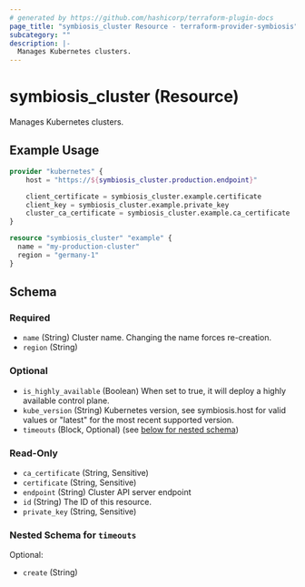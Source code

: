 ```yaml
---
# generated by https://github.com/hashicorp/terraform-plugin-docs
page_title: "symbiosis_cluster Resource - terraform-provider-symbiosis"
subcategory: ""
description: |-
  Manages Kubernetes clusters.
---
```


# symbiosis_cluster (Resource)

Manages Kubernetes clusters.

## Example Usage

```terraform
provider "kubernetes" {
    host = "https://${symbiosis_cluster.production.endpoint}"

    client_certificate = symbiosis_cluster.example.certificate
    client_key = symbiosis_cluster.example.private_key
    cluster_ca_certificate = symbiosis_cluster.example.ca_certificate
}

resource "symbiosis_cluster" "example" {
  name = "my-production-cluster"
  region = "germany-1"
}
```

<!-- schema generated by tfplugindocs -->
## Schema

### Required

- `name` (String) Cluster name. Changing the name forces re-creation.
- `region` (String)

### Optional

- `is_highly_available` (Boolean) When set to true, it will deploy a highly available control plane.
- `kube_version` (String) Kubernetes version, see symbiosis.host for valid values or "latest" for the most recent supported version.
- `timeouts` (Block, Optional) (see [below for nested schema](#nestedblock--timeouts))

### Read-Only

- `ca_certificate` (String, Sensitive)
- `certificate` (String, Sensitive)
- `endpoint` (String) Cluster API server endpoint
- `id` (String) The ID of this resource.
- `private_key` (String, Sensitive)

<a id="nestedblock--timeouts"></a>
### Nested Schema for `timeouts`

Optional:

- `create` (String)


